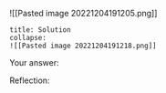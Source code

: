 ![[Pasted image 20221204191205.png]]

```ad-note
title: Solution
collapse:
![[Pasted image 20221204191218.png]]
```

Your answer:

Reflection:
